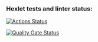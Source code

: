 ### Hexlet tests and linter status:
[![Actions Status](https://github.com/FoxxMGR/fullstack-javascript-project-46/actions/workflows/hexlet-check.yml/badge.svg)](https://github.com/FoxxMGR/fullstack-javascript-project-46/actions)

[![Quality Gate Status](https://sonarcloud.io/api/project_badges/measure?project=FoxxMGR_fullstack-javascript-project-46&metric=alert_status)](https://sonarcloud.io/summary/new_code?id=FoxxMGR_fullstack-javascript-project-46)
